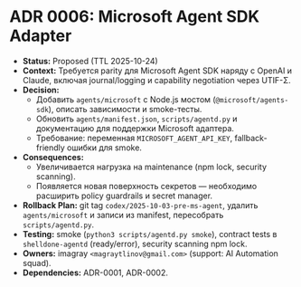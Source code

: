 # ADR 0006: Microsoft Agent SDK Adapter

- **Status:** Proposed (TTL 2025-10-24)
- **Context:** Требуется parity для Microsoft Agent SDK наряду с OpenAI и Claude, включая journal/logging и capability negotiation через UTIF-Σ.
- **Decision:**
  - Добавить `agents/microsoft` с Node.js мостом (`@microsoft/agents-sdk`), описать зависимости и smoke-тесты.
  - Обновить `agents/manifest.json`, `scripts/agentd.py` и документацию для поддержки Microsoft адаптера.
  - Требование: переменная `MICROSOFT_AGENT_API_KEY`, fallback-friendly ошибки для smoke.
- **Consequences:**
  - Увеличивается нагрузка на maintenance (npm lock, security scanning).
  - Появляется новая поверхность секретов — необходимо расширить policy guardrails и secret manager.
- **Rollback Plan:** git tag `codex/2025-10-03-pre-ms-agent`, удалить `agents/microsoft` и записи из manifest, пересобрать `scripts/agentd.py`.
- **Testing:** smoke (`python3 scripts/agentd.py smoke`), contract tests в `shelldone-agentd` (ready/error), security scanning npm lock.
- **Owners:** imagray `<magraytlinov@gmail.com>` (support: AI Automation squad).
- **Dependencies:** ADR-0001, ADR-0002.
